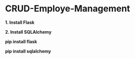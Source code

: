 # CRUD-Employe-Management

**1. Install Flask** 

**2. Install SQLAlchemy**

**pip install flask**

**pip install sqlalchemy**
